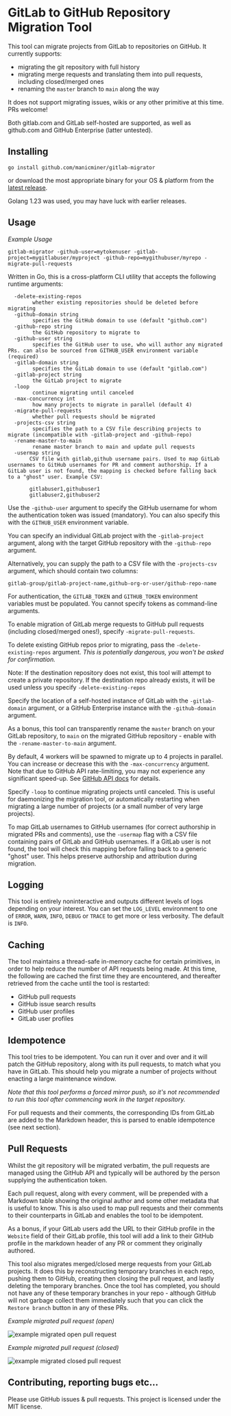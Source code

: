 # GitLab to GitHub Repository Migration Tool

This tool can migrate projects from GitLab to repositories on GitHub. It currently supports:

* migrating the git repository with full history
* migrating merge requests and translating them into pull requests, including closed/merged ones
* renaming the `master` branch to `main` along the way

It does not support migrating issues, wikis or any other primitive at this time. PRs welcome!

Both gitlab.com and GitLab self-hosted are supported, as well as github.com and GitHub Enterprise (latter untested).

## Installing

```
go install github.com/manicminer/gitlab-migrator
```

or download the most appropriate binary for your OS & platform from the [latest release](https://github.com/manicminer/gitlab-migrator/releases/latest).

Golang 1.23 was used, you may have luck with earlier releases.

## Usage

_Example Usage_

```
gitlab-migrator -github-user=mytokenuser -gitlab-project=mygitlabuser/myproject -github-repo=mygithubuser/myrepo -migrate-pull-requests
```

Written in Go, this is a cross-platform CLI utility that accepts the following runtime arguments:

```
  -delete-existing-repos
        whether existing repositories should be deleted before migrating
  -github-domain string
        specifies the GitHub domain to use (default "github.com")
  -github-repo string
        the GitHub repository to migrate to
  -github-user string
        specifies the GitHub user to use, who will author any migrated PRs. can also be sourced from GITHUB_USER environment variable (required)
  -gitlab-domain string
        specifies the GitLab domain to use (default "gitlab.com")
  -gitlab-project string
        the GitLab project to migrate
  -loop
        continue migrating until canceled
  -max-concurrency int
        how many projects to migrate in parallel (default 4)
  -migrate-pull-requests
        whether pull requests should be migrated
  -projects-csv string
        specifies the path to a CSV file describing projects to migrate (incompatible with -gitlab-project and -github-repo)
  -rename-master-to-main
        rename master branch to main and update pull requests
  -usermap string
       CSV file with gitlab,github username pairs. Used to map GitLab usernames to GitHub usernames for PR and comment authorship. If a GitLab user is not found, the mapping is checked before falling back to a "ghost" user. Example CSV:

       gitlabuser1,githubuser1
       gitlabuser2,githubuser2
```

Use the `-github-user` argument to specify the GitHub username for whom the authentication token was issued (mandatory). You can also specify this with the `GITHUB_USER` environment variable.

You can specify an individual GitLab project with the `-gitlab-project` argument, along with the target GitHub repository with the `-github-repo` argument.

Alternatively, you can supply the path to a CSV file with the `-projects-csv` argument, which should contain two columns:

```csv
gitlab-group/gitlab-project-name,github-org-or-user/github-repo-name
```

For authentication, the `GITLAB_TOKEN` and `GITHUB_TOKEN` environment variables must be populated. You cannot specify tokens as command-line arguments.

To enable migration of GitLab merge requests to GitHub pull requests (including closed/merged ones!), specify `-migrate-pull-requests`.

To delete existing GitHub repos prior to migrating, pass the `-delete-existing-repos` argument. _This is potentially dangerous, you won't be asked for confirmation._

Note: If the destination repository does not exist, this tool will attempt to create a private repository. If the destination repo already exists, it will be used unless you specify `-delete-existing-repos`

Specify the location of a self-hosted instance of GitLab with the `-gitlab-domain` argument, or a GitHub Enterprise instance with the `-github-domain` argument.

As a bonus, this tool can transparently rename the `master` branch on your GitLab repository, to `main` on the migrated GitHub repository - enable with the `-rename-master-to-main` argument.

By default, 4 workers will be spawned to migrate up to 4 projects in parallel. You can increase or decrease this with the `-max-concurrency` argument. Note that due to GitHub API rate-limiting, you may not experience any significant speed-up. See [GitHub API docs](https://docs.github.com/en/rest/using-the-rest-api/rate-limits-for-the-rest-api) for details.

Specify `-loop` to continue migrating projects until canceled. This is useful for daemonizing the migration tool, or automatically restarting when migrating a large number of projects (or a small number of very large projects).

To map GitLab usernames to GitHub usernames (for correct authorship in migrated PRs and comments), use the `-usermap` flag with a CSV file containing pairs of GitLab and GitHub usernames. If a GitLab user is not found, the tool will check this mapping before falling back to a generic "ghost" user. This helps preserve authorship and attribution during migration.

## Logging

This tool is entirely noninteractive and outputs different levels of logs depending on your interest. You can set the `LOG_LEVEL` environment to one of `ERROR`, `WARN`, `INFO`, `DEBUG` or `TRACE` to get more or less verbosity. The default is `INFO`.

## Caching

The tool maintains a thread-safe in-memory cache for certain primitives, in order to help reduce the number of API requests being made. At this time, the following are cached the first time they are encountered, and thereafter retrieved from the cache until the tool is restarted:

- GitHub pull requests
- GitHub issue search results
- GitHub user profiles
- GitLab user profiles

## Idempotence

This tool tries to be idempotent. You can run it over and over and it will patch the GitHub repository, along with its pull requests, to match what you have in GitLab. This should help you migrate a number of projects without enacting a large maintenance window.

_Note that this tool performs a forced mirror push, so it's not recommended to run this tool after commencing work in the target repository._

For pull requests and their comments, the corresponding IDs from GitLab are added to the Markdown header, this is parsed to enable idempotence (see next section).

## Pull Requests

Whilst the git repository will be migrated verbatim, the pull requests are managed using the GitHub API and typically will be authored by the person supplying the authentication token.

Each pull request, along with every comment, will be prepended with a Markdown table showing the original author and some other metadata that is useful to know.  This is also used to map pull requests and their comments to their counterparts in GitLab and enables the tool to be idempotent.

As a bonus, if your GitLab users add the URL to their GitHub profile in the `Website` field of their GitLab profile, this tool will add a link to their GitHub profile in the markdown header of any PR or comment they originally authored.

This tool also migrates merged/closed merge requests from your GitLab projects. It does this by reconstructing temporary branches in each repo, pushing them to GitHub, creating then closing the pull request, and lastly deleting the temporary branches. Once the tool has completed, you should not have any of these temporary branches in your repo - although GitHub will not garbage collect them immediately such that you can click the `Restore branch` button in any of these PRs.

_Example migrated pull request (open)_

![example migrated open pull request](pr-example-open.jpeg)

_Example migrated pull request (closed)_

![example migrated closed pull request](pr-example-closed.jpeg)

## Contributing, reporting bugs etc...

Please use GitHub issues & pull requests. This project is licensed under the MIT license.
